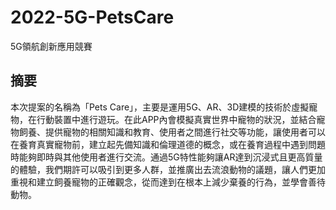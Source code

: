 # 2022-5G-PetsCare
5G領航創新應用競賽

## 摘要
本次提案的名稱為「Pets Care」，主要是運用5G、AR、3D建模的技術於虛擬寵物，在行動裝置中進行遊玩。在此APP內會模擬真實世界中寵物的狀況，並結合寵物飼養、提供寵物的相關知識和教育、使用者之間進行社交等功能，讓使用者可以在養育真實寵物前，建立起先備知識和倫理道德的概念，或在養育過程中遇到問題時能夠即時與其他使用者進行交流。通過5G特性能夠讓AR達到沉浸式且更高質量的體驗，我們期許可以吸引到更多人群，並推廣出去流浪動物的議題，讓人們更加重視和建立飼養寵物的正確觀念，從而達到在根本上減少棄養的行為，並學會善待動物。

